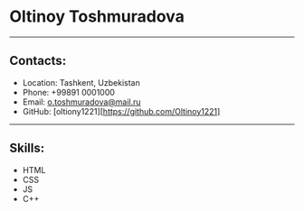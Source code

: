 # **Oltinoy Toshmuradova**
-----
## **Contacts:**
* Location: Tashkent, Uzbekistan
* Phone: +99891 0001000
* Email: o.toshmuradova@mail.ru
* GitHub: [oltiony1221][https://github.com/Oltinoy1221]
-------
## **Skills:**
* HTML
* CSS
* JS
* C++
